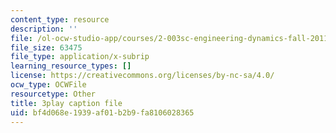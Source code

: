 ```yaml
---
content_type: resource
description: ''
file: /ol-ocw-studio-app/courses/2-003sc-engineering-dynamics-fall-2011/bf4d068e1939af01b2b9fa8106028365_GUvoVvXwoOQ.srt
file_size: 63475
file_type: application/x-subrip
learning_resource_types: []
license: https://creativecommons.org/licenses/by-nc-sa/4.0/
ocw_type: OCWFile
resourcetype: Other
title: 3play caption file
uid: bf4d068e-1939-af01-b2b9-fa8106028365
---
```

